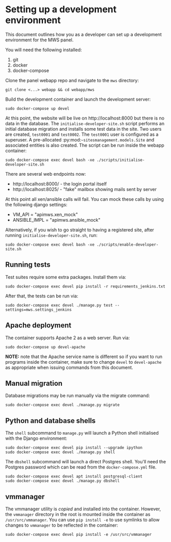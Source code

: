 # Setting up a development environment

This document outlines how you as a developer can set up a development
environment for the MWS panel.

You will need the following installed:

1. git
2. docker
3. docker-compose

Clone the panel webapp repo and navigate to the ``mws`` directory:

```console
git clone <...> webapp && cd webapp/mws
```

Build the development container and launch the development server:

```
sudo docker-compose up devel
```

At this point, the website will be live on http://localhost:8000 but there is no
data in the database. The ``initialise-developer-site.sh`` script performs an
initial database migration and installs some test data in the site. Two users
are created, ``test0001`` and ``test0002``. The ``test0001`` user is configured
as a superuser. A pre-allocated :py:mod:`~sitesmanagement.models.Site` and associated entities is also created. 
The script can be run inside the webapp container:

```
sudo docker-compose exec devel bash -xe ./scripts/initialise-developer-site.sh
```

There are several web endpoints now:

* http://localhost:8000/ - the login portal itself
* http://localhost:8025/ - "fake" mailbox showing mails sent by server

At this point all xen/ansible calls will fail. You can mock these calls by using the following django settings:

* VM_API = "apimws.xen_mock"
* ANSIBLE_IMPL = "apimws.ansible_mock"

Alternatively, if you wish to go straight to having a registered site, after running
`initialise-developer-site.sh`, run:

```
sudo docker-compose exec devel bash -xe ./scripts/enable-developer-site.sh
```

## Running tests

Test suites require some extra packages. Install them via:

```
sudo docker-compose exec devel pip install -r requirements_jenkins.txt
```

After that, the tests can be run via:

```
sudo docker-compose exec devel ./manage.py test --settings=mws.settings_jenkins
```

## Apache deployment

The container supports Apache 2 as a web server. Run via:

```
sudo docker-compose up devel-apache
```

**NOTE:** note that the Apache service name is different so if you want to run
programs inside the container, make sure to change ``devel`` to ``devel-apache``
as appropriate when issuing commands from this document.

## Manual migration

Database migrations may be run manually via the migrate command:

```
sudo docker-compose exec devel ./manage.py migrate
```

## Python and database shells

The ``shell`` subcommand to ``manage.py`` will launch a Python shell initialised
with the Django environment:

```
sudo docker-compose exec devel pip install --upgrade ipython
sudo docker-compose exec devel ./manage.py shell
```

The ``dbshell`` subcommand will launch a direct Postgres shell. You'll need the
Postgres password which can be read from the ``docker-compose.yml`` file.

```
sudo docker-compose exec devel apt install postgresql-client
sudo docker-compose exec devel ./manage.py dbshell
```

## vmmanager

The vmmanager utility is *copied* and installed into the container. However, the
``vmmanager`` directory in the root is mounted inside the container as
``/usr/src/vmmanager``. You can use ``pip install -e`` to use symlinks to allow
changes to ``vmmanager`` to be reflected in the container:

```
sudo docker-compose exec devel pip install -e /usr/src/vmmanager
```
